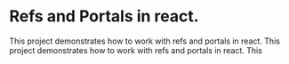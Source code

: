 # Refs and Portals in react.

This project demonstrates how to work with refs and portals in react.
This project demonstrates how to work with refs and portals in react.
This 
